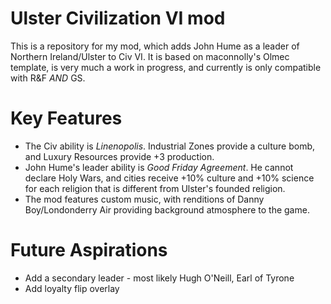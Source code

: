 # Ulster Civilization VI mod

This is a repository for my mod, which adds John Hume as a leader of Northern Ireland/Ulster to Civ VI. It is based on maconnolly's Olmec template, is very much a work in progress, and currently is only compatible with R&F *AND* GS.

# Key Features
- The Civ ability is *Linenopolis*. Industrial Zones provide a culture bomb, and Luxury Resources provide +3 production.
- John Hume's leader ability is *Good Friday Agreement*. He cannot declare Holy Wars, and cities receive +10% culture and +10% science for each religion that is different from Ulster's founded religion.
- The mod features custom music, with renditions of Danny Boy/Londonderry Air providing background atmosphere to the game.

# Future Aspirations
- Add a secondary leader - most likely Hugh O'Neill, Earl of Tyrone
- Add loyalty flip overlay
